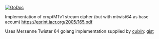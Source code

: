 [![GoDoc](https://godoc.org/blitter.com/go/cryptmt?status.svg)](https://godoc.org/blitter.com/go/cryptmt)

Implementation of cryptMTv1 stream cipher (but with mtwist64 as base accum) 
https://eprint.iacr.org/2005/165.pdf 

Uses Mersenne Twister 64 golang implementation supplied by [cuixin](https://gist.github.com/cuixin): [gist](https://gist.github.com/cuixin/1b8b6bd7bfbde8fe76e8)
